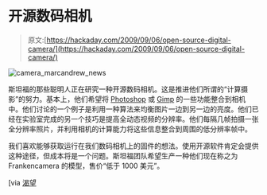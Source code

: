 # 开源数码相机

> 原文:[https://hackaday.com/2009/09/06/open-source-digital-camera/](https://hackaday.com/2009/09/06/open-source-digital-camera/)

![camera_marcandrew_news](../Images/e1960a176d63deebca8eaa178dc9d01d.png "camera_marcandrew_news")

斯坦福的那些聪明人正在研究一种开源数码相机。这是推进他们所谓的“计算摄影”的努力。基本上，他们希望将 [Photoshop](http://www.adobe.com/products/photoshop/family/) 或 [Gimp](http://www.gimp.org/) 的一些功能整合到相机中。他们讨论的一个例子是利用一种算法来均衡图片一边到另一边的亮度。他们已经在实验室完成的另一个技巧是提高全动态视频的分辨率。他们每隔几帧拍摄一张全分辨率照片，并利用相机的计算能力将这些信息整合到周围的低分辨率帧中。

我们喜欢能够获取运行在我们数码相机上的固件的想法。使用开源软件肯定会提供这种途径，但成本将是一个问题。斯坦福团队希望生产一种他们现在称之为 Frankencamera 的模型，售价“低于 1000 美元”。

[via [渴望](http://asia.cnet.com/crave/2009/09/04/frankencamera-is-open-source-runs-on-linux/)